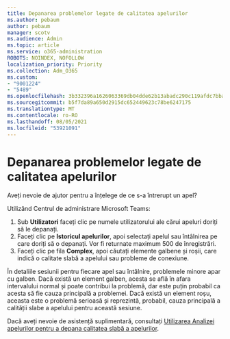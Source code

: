 ```yaml
---
title: Depanarea problemelor legate de calitatea apelurilor
ms.author: pebaum
author: pebaum
manager: scotv
ms.audience: Admin
ms.topic: article
ms.service: o365-administration
ROBOTS: NOINDEX, NOFOLLOW
localization_priority: Priority
ms.collection: Adm_O365
ms.custom:
- "9001224"
- "5489"
ms.openlocfilehash: 3b332396a1626063369db04dde62b13abadc290c119afdc7bba042da21f7bfba
ms.sourcegitcommit: b5f7da89a650d2915dc652449623c78be6247175
ms.translationtype: MT
ms.contentlocale: ro-RO
ms.lasthandoff: 08/05/2021
ms.locfileid: "53921091"
---
```

# <a name="troubleshoot-call-quality-problems"></a>Depanarea problemelor legate de calitatea apelurilor

Aveți nevoie de ajutor pentru a înțelege de ce s-a întrerupt un apel?

Utilizând Centrul de administrare Microsoft Teams:

1. Sub **Utilizatori** faceți clic pe numele utilizatorului ale cărui apeluri doriți să le depanați.
2. Faceți clic pe **Istoricul apelurilor**, apoi selectați apelul sau întâlnirea pe care doriți să o depanați. Vor fi returnate maximum 500 de înregistrări.
3. Faceți clic pe fila **Complex**, apoi căutați elemente galbene și roșii, care indică o calitate slabă a apelului sau probleme de conexiune.

În detaliile sesiunii pentru fiecare apel sau întâlnire, problemele minore apar cu galben. Dacă există un element galben, acesta se află în afara intervalului normal și poate contribui la problemă, dar este puțin probabil ca acesta să fie cauza principală a problemei. Dacă există un element roșu, aceasta este o problemă serioasă și reprezintă, probabil, cauza principală a calității slabe a apelului pentru această sesiune.

Dacă aveți nevoie de asistență suplimentară, consultați [Utilizarea Analizei apelurilor pentru a depana calitatea slabă a apelurilor](https://docs.microsoft.com/microsoftteams/use-call-analytics-to-troubleshoot-poor-call-quality#troubleshoot-call-quality-problems-using-call-analytics).
